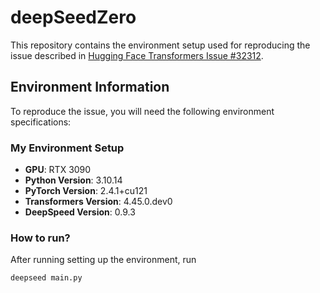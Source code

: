 # deepSeedZero

This repository contains the environment setup used for reproducing the issue described in [Hugging Face Transformers Issue #32312](https://github.com/huggingface/transformers/issues/32312).

## Environment Information

To reproduce the issue, you will need the following environment specifications:

### My Environment Setup
- **GPU**: RTX 3090
- **Python Version**: 3.10.14
- **PyTorch Version**: 2.4.1+cu121
- **Transformers Version**: 4.45.0.dev0
- **DeepSpeed Version**: 0.9.3

### How to run?
After running setting up the environment, run
```bash
deepseed main.py
```
